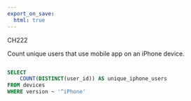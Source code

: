 ```yaml
---
export_on_save:
  html: true
---
```


CH222

Count unique users that use mobile app on an iPhone device.

```sql

SELECT 
	COUNT(DISTINCT(user_id)) AS unique_iphone_users
FROM devices
WHERE version ~ '^iPhone'

```